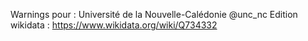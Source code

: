 Warnings pour : Université de la Nouvelle-Calédonie @unc_nc
Edition wikidata : https://www.wikidata.org/wiki/Q734332 

